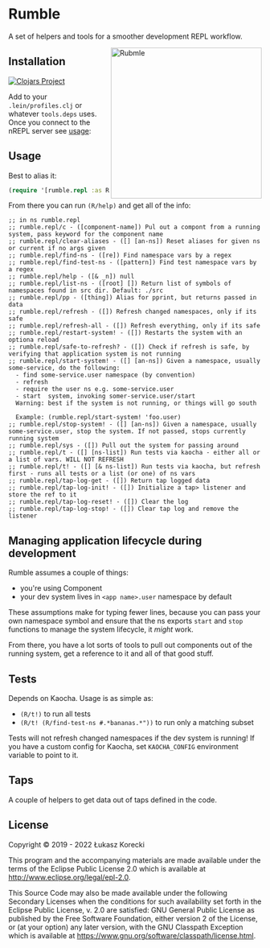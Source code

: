 # Rumble

A set of helpers and tools for a smoother development REPL workflow.

<img alt="Rubmle" height="300" align="right" src="https://w7.pngwing.com/pngs/998/690/png-transparent-rumble-transformers-the-game-shockwave-soundwave-transformers-fictional-character-transformers-the-movie-transformers-the-game.png" />

## Installation

[![Clojars Project](https://img.shields.io/clojars/v/org.clojars.lukaszkorecki/rumble.svg)](https://clojars.org/org.clojars.lukaszkorecki/rumble)

Add to your `.lein/profiles.clj` or whatever `tools.deps` uses. Once you connect to the nREPL server see [usage](#usage):

## Usage

Best to alias it:

```clojure
(require '[rumble.repl :as R])
```

From there you can run `(R/help)` and get all of the info:

```
;; in ns rumble.repl
;; rumble.repl/c - ([component-name]) Pul out a compont from a running system, pass keyword for the component name
;; rumble.repl/clear-aliases - ([] [an-ns]) Reset aliases for given ns or current if no args given
;; rumble.repl/find-ns - ([re]) Find namespace vars by a regex
;; rumble.repl/find-test-ns - ([pattern]) Find test namespace vars by a regex
;; rumble.repl/help - ([& _n]) null
;; rumble.repl/list-ns - ([root] []) Return list of symbols of namespaces found in src dir. Default: ./src
;; rumble.repl/pp - ([thing]) Alias for pprint, but returns passed in data
;; rumble.repl/refresh - ([]) Refresh changed namespaces, only if its safe
;; rumble.repl/refresh-all - ([]) Refresh everything, only if its safe
;; rumble.repl/restart-system! - ([]) Restarts the system with an optiona reload
;; rumble.repl/safe-to-refresh? - ([]) Check if refresh is safe, by verifying that application system is not running
;; rumble.repl/start-system! - ([] [an-ns]) Given a namespace, usually some-service, do the following:
  - find some-service.user namespace (by convention)
  - refresh
  - require the user ns e.g. some-service.user
  - start  system, invoking somer-service.user/start
  Warning: best if the system is not running, or things will go south

  Example: (rumble.repl/start-system! 'foo.user)
;; rumble.repl/stop-system! - ([] [an-ns]) Given a namespace, usually some-service.user, stop the system. If not passed, stops currently running system
;; rumble.repl/sys - ([]) Pull out the system for passing around
;; rumble.repl/t - ([] [ns-list]) Run tests via kaocha - either all or a list of vars. WILL NOT REFRESH
;; rumble.repl/t! - ([] [& ns-list]) Run tests via kaocha, but refresh first - runs all tests or a list (or one) of ns vars
;; rumble.repl/tap-log-get - ([]) Return tap logged data
;; rumble.repl/tap-log-init! - ([]) Initialize a tap> listener and store the ref to it
;; rumble.repl/tap-log-reset! - ([]) Clear the log
;; rumble.repl/tap-log-stop! - ([]) Clear tap log and remove the listener
```


## Managing application lifecycle during development

Rumble assumes a couple of things:

- you're using Component
- your dev system lives in `<app name>.user` namespace by default

These assumptions make for typing fewer lines, because you can pass your own namespace symbol and ensure that the ns exports `start` and `stop` functions to manage the system lifecycle, it *might* work.

From there, you have a lot sorts of tools to pull out components out of the running system, get a reference to it and all of that good stuff.

## Tests

Depends on Kaocha. Usage is as simple as:

- `(R/t!)` to run all tests
- `(R/t! (R/find-test-ns #.*bananas.*"))` to run only a matching subset

Tests will not refresh changed namespaces if the dev system is running!
If you have a custom config for Kaocha, set `KAOCHA_CONFIG` environment variable to point to it.

## Taps

A couple of helpers to get data out of taps defined in the code.

## License

Copyright © 2019 - 2022  Łukasz Korecki

This program and the accompanying materials are made available under the
terms of the Eclipse Public License 2.0 which is available at
http://www.eclipse.org/legal/epl-2.0.

This Source Code may also be made available under the following Secondary
Licenses when the conditions for such availability set forth in the Eclipse
Public License, v. 2.0 are satisfied: GNU General Public License as published by
the Free Software Foundation, either version 2 of the License, or (at your
option) any later version, with the GNU Classpath Exception which is available
at https://www.gnu.org/software/classpath/license.html.
